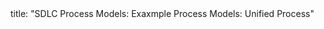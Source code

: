 <frontmatter>
title: "SDLC Process Models: Exaxmple Process Models: Unified Process"
</frontmatter>

<include src="index-body.md" boilerplate />
